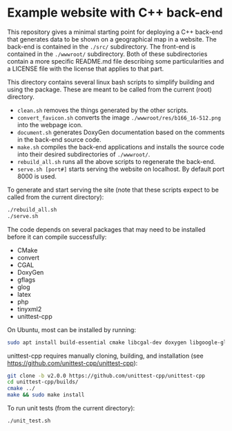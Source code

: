 # Example website with C++ back-end

This repository gives a minimal starting point for deploying a C++ back-end that generates data to be shown on a geographical map in a website.
The back-end is contained in the `./src/` subdirectory. The front-end is contained in the `./wwwroot/` subdirectory.
Both of these subdirectories contain a more specific README.md file describing some particularities and a LICENSE file with the license that applies to that part.

This directory contains several linux bash scripts to simplify building and using the package. These are meant to be called from the current (root) directory.
* `clean.sh` removes the things generated by the other scripts.
* `convert_favicon.sh` converts the image `./wwwroot/res/b166_16-512.png` into the webpage icon.
* `document.sh` generates DoxyGen documentation based on the comments in the back-end source code.
* `make.sh` compiles the back-end applications and installs the source code into their desired subdirectories of `./wwwroot/`.
* `rebuild_all.sh` runs all the above scripts to regenerate the back-end.
* `serve.sh [port#]` starts serving the website on localhost. By default port 8000 is used.

To generate and start serving the site (note that these scripts expect to be called from the current directory):

```sh
./rebuild_all.sh
./serve.sh
```

The code depends on several packages that may need to be installed before it can compile successfully:
* CMake
* convert
* CGAL
* DoxyGen
* gflags
* glog
* latex
* php
* tinyxml2
* unittest-cpp

On Ubuntu, most can be installed by running:

```sh
sudo apt install build-essential cmake libcgal-dev doxygen libgoogle-glog-dev libgflags-dev imagemagick-6.q16 texlive-xetex php7.2-cli libtinyxml2-dev
```

unittest-cpp requires manually cloning, building, and installation (see https://github.com/unittest-cpp/unittest-cpp):
```sh
git clone -b v2.0.0 https://github.com/unittest-cpp/unittest-cpp
cd unittest-cpp/builds/
cmake ../
make && sudo make install
```

To run unit tests (from the current directory):

```sh
./unit_test.sh
```

